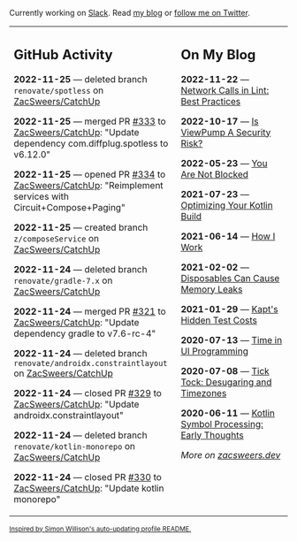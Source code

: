 Currently working on [Slack](https://slack.com/). Read [my blog](https://zacsweers.dev/) or [follow me on Twitter](https://twitter.com/ZacSweers).

<table><tr><td valign="top" width="60%">

## GitHub Activity
<!-- githubActivity starts -->
**2022-11-25** — deleted branch `renovate/spotless` on [ZacSweers/CatchUp](https://github.com/ZacSweers/CatchUp)

**2022-11-25** — merged PR [#333](https://github.com/ZacSweers/CatchUp/pull/333) to [ZacSweers/CatchUp](https://github.com/ZacSweers/CatchUp): "Update dependency com.diffplug.spotless to v6.12.0"

**2022-11-25** — opened PR [#334](https://github.com/ZacSweers/CatchUp/pull/334) to [ZacSweers/CatchUp](https://github.com/ZacSweers/CatchUp): "Reimplement services with Circuit+Compose+Paging"

**2022-11-25** — created branch `z/composeService` on [ZacSweers/CatchUp](https://github.com/ZacSweers/CatchUp)

**2022-11-24** — deleted branch `renovate/gradle-7.x` on [ZacSweers/CatchUp](https://github.com/ZacSweers/CatchUp)

**2022-11-24** — merged PR [#321](https://github.com/ZacSweers/CatchUp/pull/321) to [ZacSweers/CatchUp](https://github.com/ZacSweers/CatchUp): "Update dependency gradle to v7.6-rc-4"

**2022-11-24** — deleted branch `renovate/androidx.constraintlayout` on [ZacSweers/CatchUp](https://github.com/ZacSweers/CatchUp)

**2022-11-24** — closed PR [#329](https://github.com/ZacSweers/CatchUp/pull/329) to [ZacSweers/CatchUp](https://github.com/ZacSweers/CatchUp): "Update androidx.constraintlayout"

**2022-11-24** — deleted branch `renovate/kotlin-monorepo` on [ZacSweers/CatchUp](https://github.com/ZacSweers/CatchUp)

**2022-11-24** — closed PR [#330](https://github.com/ZacSweers/CatchUp/pull/330) to [ZacSweers/CatchUp](https://github.com/ZacSweers/CatchUp): "Update kotlin monorepo"
<!-- githubActivity ends -->
</td><td valign="top" width="40%">

## On My Blog
<!-- blog starts -->
**2022-11-22** — [Network Calls in Lint: Best Practices](https://www.zacsweers.dev/network-calls-in-lint-best-practices/)

**2022-10-17** — [Is ViewPump A Security Risk?](https://www.zacsweers.dev/is-viewpump-a-security-risk/)

**2022-05-23** — [You Are Not Blocked](https://www.zacsweers.dev/you-are-not-blocked/)

**2021-07-23** — [Optimizing Your Kotlin Build](https://www.zacsweers.dev/optimizing-your-kotlin-build/)

**2021-06-14** — [How I Work](https://www.zacsweers.dev/how-i-work/)

**2021-02-02** — [Disposables Can Cause Memory Leaks](https://www.zacsweers.dev/disposables-can-cause-memory-leaks/)

**2021-01-29** — [Kapt's Hidden Test Costs](https://www.zacsweers.dev/kapts-hidden-test-costs/)

**2020-07-13** — [Time in UI Programming](https://www.zacsweers.dev/time-in-ui/)

**2020-07-08** — [Tick Tock: Desugaring and Timezones](https://www.zacsweers.dev/ticktock-desugaring-timezones/)

**2020-06-11** — [Kotlin Symbol Processing: Early Thoughts](https://www.zacsweers.dev/kotlin-symbol-processor-early-thoughts/)
<!-- blog ends -->
_More on [zacsweers.dev](https://zacsweers.dev/)_
</td></tr></table>

<sub><a href="https://simonwillison.net/2020/Jul/10/self-updating-profile-readme/">Inspired by Simon Willison's auto-updating profile README.</a></sub>